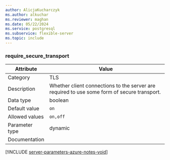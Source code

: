 ```yaml
---
author: AlicjaKucharczyk
ms.author: alkuchar
ms.reviewer: maghan
ms.date: 05/22/2024
ms.service: postgresql
ms.subservice: flexible-server
ms.topic: include
---
```

### require_secure_transport

| Attribute      | Value                                                      |
|----------------|------------------------------------------------------------|
| Category       | TLS      |
| Description    | Whether client connections to the server are required to use some form of secure transport. |
| Data type      | boolean   |
| Default value  | `on`          |
| Allowed values | `on,off`       |
| Parameter type | dynamic        |
| Documentation  |               |


[!INCLUDE [server-parameters-azure-notes-void](./server-parameters-azure-notes-void.md)]



